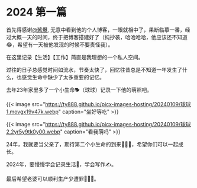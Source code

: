 # 2024 第一篇


首先得感谢[@酱爆](https://github.com/JiangBao), 无意中看到他的个人博客，一眼就相中了，果断临摹一番，经过大概一天的时间，终于把博客搭建好了（纯抄袭，哈哈哈哈，他应该还不知道😂，希望有一天被他发现的时候不要责怪我）。

在这里记录【生活】【工作】简直是我理想的一个私人空间。

过往的日子总感觉时间如流水，节奏太快了，回忆往昔总是不知道一年发生了什么，也感觉生命中缺少了太多重要的记忆。

去年23年家里多了一个小生命🐕（球球）记录一下他的萌照吧。

{{< image src="https://ty888.github.io/picx-images-hosting/20240109/球球1.movgx19v47k.webp" caption="坐好等吃" >}}

{{< image src="https://ty888.github.io/picx-images-hosting/20240109/球球2.2yr5y9tk0y00.webp" caption="看我萌吗" >}}

<!-- <img src="/images/球球2.pngstyle="zoom: 33%;" /> -->

24年，我就要当父亲了，期待第二个小生命的到来👨‍👩‍👧，希望你们可以一起成长。

2024年，要慢慢学会记录生活🤳，学会写作✍️。

最后希望老婆可以顺利生产少遭罪🙏🙏🙏。

